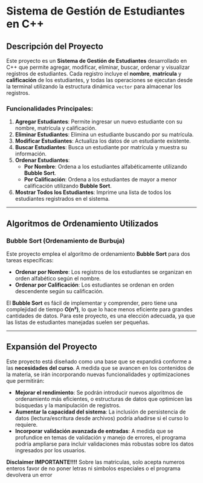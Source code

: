 # Sistema de Gestión de Estudiantes en C++

## Descripción del Proyecto

Este proyecto es un **Sistema de Gestión de Estudiantes** desarrollado en C++ que permite agregar, modificar, eliminar, buscar, ordenar y visualizar registros de estudiantes. Cada registro incluye el **nombre**, **matrícula** y **calificación** de los estudiantes, y todas las operaciones se ejecutan desde la terminal utilizando la estructura dinámica `vector` para almacenar los registros.

### Funcionalidades Principales:
1. **Agregar Estudiantes**: Permite ingresar un nuevo estudiante con su nombre, matrícula y calificación.
2. **Eliminar Estudiantes**: Elimina un estudiante buscando por su matrícula.
3. **Modificar Estudiantes**: Actualiza los datos de un estudiante existente.
4. **Buscar Estudiantes**: Busca un estudiante por matrícula y muestra su información.
5. **Ordenar Estudiantes**:
   - **Por Nombre**: Ordena a los estudiantes alfabéticamente utilizando **Bubble Sort**.
   - **Por Calificación**: Ordena a los estudiantes de mayor a menor calificación utilizando **Bubble Sort**.
6. **Mostrar Todos los Estudiantes**: Imprime una lista de todos los estudiantes registrados en el sistema.

---

## Algoritmos de Ordenamiento Utilizados

### **Bubble Sort** (Ordenamiento de Burbuja)

Este proyecto emplea el algoritmo de ordenamiento **Bubble Sort** para dos tareas específicas:
- **Ordenar por Nombre**: Los registros de los estudiantes se organizan en orden alfabético según el nombre.
- **Ordenar por Calificación**: Los estudiantes se ordenan en orden descendente según su calificación.

El **Bubble Sort** es fácil de implementar y comprender, pero tiene una complejidad de tiempo **O(n²)**, lo que lo hace menos eficiente para grandes cantidades de datos. Para este proyecto, es una elección adecuada, ya que las listas de estudiantes manejadas suelen ser pequeñas.

---

## Expansión del Proyecto

Este proyecto está diseñado como una base que se expandirá conforme a las **necesidades del curso**. A medida que se avancen en los contenidos de la materia, se irán incorporando nuevas funcionalidades y optimizaciones que permitirán:
- **Mejorar el rendimiento**: Se podrán introducir nuevos algoritmos de ordenamiento más eficientes, o estructuras de datos que optimicen las búsquedas y la manipulación de registros.
- **Aumentar la capacidad del sistema**: La inclusión de persistencia de datos (lectura/escritura desde archivos) podría añadirse si el curso lo requiere.
- **Incorporar validación avanzada de entradas**: A medida que se profundice en temas de validación y manejo de errores, el programa podría ampliarse para incluir validaciones más robustas sobre los datos ingresados por los usuarios.

**Disclaimer IMPORTANTE!!!!**
Sobre las matriculas, solo acepta numeros enteros favor de no poner letras ni simbolos especiales o el programa devolvera un error
  
